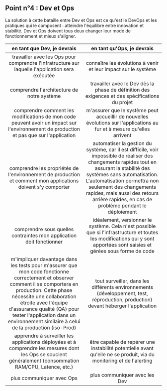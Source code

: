 ## Point n°4 : Dev et Ops

La solution à cette bataille entre Dev et Ops est ce qu'est le DevOps et les pratiques qui le composent : atteindre l'équilibre entre innovation et stabilité. Dev et Ops doivent tous deux changer leur mode de fonctionnement et mieux s'aligner.

| en tant que Dev, je devrais  | en tant qu'Ops, je devrais |
| :---------------: | :-----:|
| travailler avec les Ops pour comprendre l'infratructure sur laquelle l'application sera exécutée  |     connaître les évolutions à venir et leur impact sur le système |
| comprendre l'architecture de notre système  | travailler avec le Dev dès la phase de définition des exigences et des spécifications du projet |
| comprendre comment les modifications de mon code peuvent avoir un impact sur l'environnement de production et pas que sur l'application  | m'assurer que le système peut accueillir de nouvelles évolutions sur l'applications au fur et à mesure qu'elles arrivent |
| comprendre les propriétés de l'environnement de production et comment mon applications doivent s'y comporter  | automatiser la gestion du système, car il est difficile, voir impossible de réaliser des changements rapides tout en assurant la stabilité des systèmes sans automatisation. L'automatisation permettra non seulement des changements rapides, mais aussi des retours arrière rapides, en cas de problème pendant le déploiement |
| comprendre sous quelles contraintes mon application doit fonctionner  | idéalement, versionner le système. Cela n'est possible que si l'infrastructure et toutes les modifications qui y sont apportées sont saisies et gérées sous forme de code |
|m'impliquer davantage dans les tests pour m'assurer que mon code fonctionne correctement et observer comment il se comportera en production. Cette phase nécessite une collaboration étroite avec l'équipe d'assurance qualité (QA) pour tester l'application dans un environnement similaire à celui de la production (iso-Prod)  | tout surveiller, dans les différents environnements (développement, test, réproduction, production) devant héberger l'application |
| apprendre à surveiller les applications déployées et à comprendre les mesures dont les Ops se soucient généralement (consommation RAM/CPU, Latence, etc.)  | être capable de repérer une instabilité potentielle avant qu'elle ne se produit, via du monitoring et de l'alerting |
| plus communiquer avec Ops  | plus communiquer avec les Dev |

